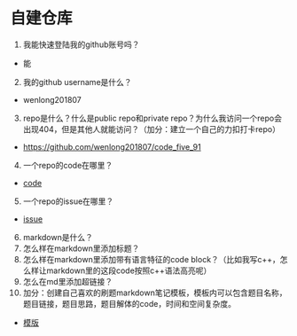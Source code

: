 # 自建仓库
1. 我能快速登陆我的github账号吗？
  - 能
2. 我的github username是什么？
  - wenlong201807
3. repo是什么？什么是public repo和private repo？为什么我访问一个repo会出现404，但是其他人就能访问？（加分：建立一个自己的力扣打卡repo）
  - https://github.com/wenlong201807/code_five_91
4. 一个repo的code在哪里？
  - [code](https://github.com/wenlong201807/code_five_91/blob/main/index.html)
5. 一个repo的issue在哪里？
  - [issue](https://github.com/wenlong201807/code_five_91/labels)
6. markdown是什么？
7. 怎么样在markdown里添加标题？
8. 怎么样在markdown里添加带有语言特征的code block？（比如我写c++，怎么样让markdown里的这段code按照c++语法高亮呢）
9. 怎么在md里添加超链接？
10. 加分：创建自己喜欢的刷题markdown笔记模板，模板内可以包含题目名称，题目链接，题目思路，题目解体的code，时间和空间复杂度。
  - [模版](https://github.com/wenlong201807/code_five_91/blob/main/template.md)
